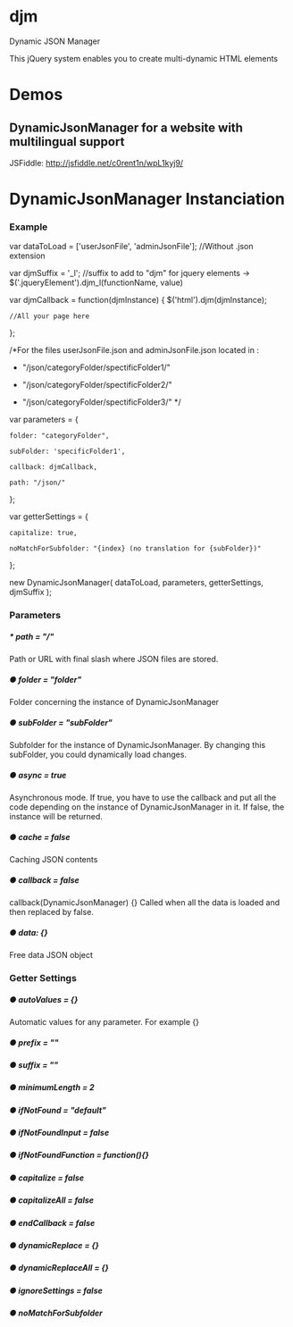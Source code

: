 # djm
Dynamic JSON Manager

This jQuery system enables you to create multi-dynamic HTML elements

# Demos
## DynamicJsonManager for a website with multilingual support
JSFiddle: http://jsfiddle.net/c0rent1n/wpL1kyj9/


# DynamicJsonManager Instanciation
### Example
var dataToLoad = ['userJsonFile', 'adminJsonFile']; //Without .json extension

var djmSuffix = '_l'; //suffix to add to "djm" for jquery elements -> $('.jqueryElement').djm_l(functionName, value)

var djmCallback = function(djmInstance) {
	$('html').djm(djmInstance);
	
	//All your page here
};

/*For the files userJsonFile.json and adminJsonFile.json located in :

 - "/json/categoryFolder/spectificFolder1/"

 - "/json/categoryFolder/spectificFolder2/"

 - "/json/categoryFolder/spectificFolder3/"
*/

var parameters = {

	folder: "categoryFolder",
	
	subFolder: 'specificFolder1',
	
	callback: djmCallback,
	
	path: "/json/"
	
};

var getterSettings = {

	capitalize: true,
	
	noMatchForSubfolder: "{index} (no translation for {subFolder})"
	
};

new DynamicJsonManager(
	dataToLoad,
	parameters,
	getterSettings,
	djmSuffix
);


### Parameters
##### * path = "/"
Path or URL with final slash where JSON files are stored.

##### ● folder = "folder"
Folder concerning the instance of DynamicJsonManager

##### ● subFolder = "subFolder"
Subfolder for the instance of DynamicJsonManager. By changing this subFolder, you could dynamically load changes.

##### ● async = true
Asynchronous mode. 
If true, you have to use the callback and put all the code depending on the instance of DynamicJsonManager in it.
If false, the instance will be returned.

##### ● cache = false
Caching JSON contents

##### ● callback = false
callback(DynamicJsonManager) {}
Called when all the data is loaded and then replaced by false.

##### ● data: {}
Free data JSON object


### Getter Settings
##### ● autoValues = {}
  Automatic values for any parameter. For example {}
##### ● prefix = "" 
##### ● suffix = ""
##### ● minimumLength = 2
##### ● ifNotFound = "default"
##### ● ifNotFoundInput = false
##### ● ifNotFoundFunction = function(){}
##### ● capitalize = false
##### ● capitalizeAll = false
##### ● endCallback = false
##### ● dynamicReplace = {}
##### ● dynamicReplaceAll = {}
##### ● ignoreSettings = false
##### ● noMatchForSubfolder

